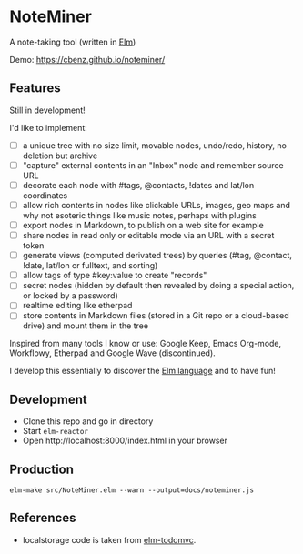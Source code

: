 # NoteMiner

A note-taking tool (written in [Elm](http://elm-lang.org/))

Demo: https://cbenz.github.io/noteminer/

## Features

Still in development!

I'd like to implement:

- [ ] a unique tree with no size limit, movable nodes, undo/redo, history, no deletion but archive
- [ ] "capture" external contents in an "Inbox" node and remember source URL
- [ ] decorate each node with #tags, @contacts, !dates and lat/lon coordinates
- [ ] allow rich contents in nodes like clickable URLs, images, geo maps and why not esoteric things like music notes, perhaps with plugins
- [ ] export nodes in Markdown, to publish on a web site for example
- [ ] share nodes in read only or editable mode via an URL with a secret token
- [ ] generate views (computed derivated trees) by queries (#tag, @contact, !date, lat/lon or fulltext, and sorting)
- [ ] allow tags of type #key:value to create "records"
- [ ] secret nodes (hidden by default then revealed by doing a special action, or locked by a password)
- [ ] realtime editing like etherpad
- [ ] store contents in Markdown files (stored in a Git repo or a cloud-based drive) and mount them in the tree

Inspired from many tools I know or use: Google Keep, Emacs Org-mode, Workflowy, Etherpad and Google Wave (discontinued).

I develop this essentially to discover the [Elm language](http://elm-lang.org/) and to have fun!

## Development

- Clone this repo and go in directory
- Start `elm-reactor`
- Open http://localhost:8000/index.html in your browser

## Production

```
elm-make src/NoteMiner.elm --warn --output=docs/noteminer.js
```

## References

- localstorage code is taken from [elm-todomvc](https://github.com/evancz/elm-todomvc).
